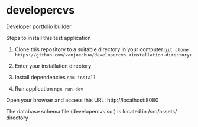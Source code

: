 # developercvs
Developer portfolio builder

Steps to install this test application
1. Clone this repository to a suitable directory in your computer
`git clone https://github.com/vanjoechua/developercvs <installation-directory>`

2. Enter your installation directory

3. Install dependencies
`npm install `

4. Run application
`npm run dev`

Open your browser and access this URL:
http://localhost:8080

The database schema file (developercvs.sql) is located in /src/assets/ directory